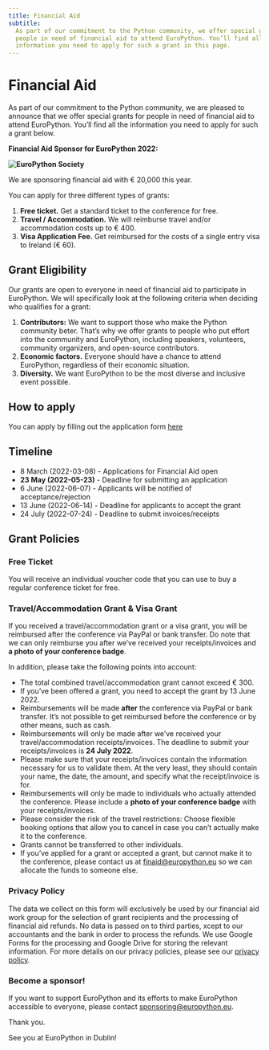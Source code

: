 ```yaml
---
title: Financial Aid
subtitle:
  As part of our commitment to the Python community, we offer special grants for
  people in need of financial aid to attend EuroPython. You’ll find all the
  information you need to apply for such a grant in this page.
---
```


# **Financial Aid**

As part of our commitment to the Python community, we are pleased to announce
that we offer special grants for people in need of financial aid to attend
EuroPython. You’ll find all the information you need to apply for such a grant
below.

**Financial Aid Sponsor for EuroPython 2022:**

**![EuroPython Society](/img/eps-logo-white.png)**

We are sponsoring financial aid with € 20,000 this year.

You can apply for three different types of grants:

1. **Free ticket.** Get a standard ticket to the conference for free.
2. **Travel / Accommodation.** We will reimburse travel and/or accommodation
   costs up to € 400.
3. **Visa Application Fee.** Get reimbursed for the costs of a single entry visa
   to Ireland (€ 60).

## Grant Eligibility

Our grants are open to everyone in need of financial aid to participate in
EuroPython. We will specifically look at the following criteria when deciding
who qualifies for a grant:

1. **Contributors:** We want to support those who make the Python community
   beter. That’s why we offer grants to people who put effort into the community
   and EuroPython, including speakers, volunteers, community organizers, and
   open-source contributors.
2. **Economic factors.** Everyone should have a chance to attend EuroPython,
   regardless of their economic situation.
3. **Diversity.** We want EuroPython to be the most diverse and inclusive event
   possible.

## How to apply

You can apply by filling out the application form [here](https://forms.gle/7EAbk59cgaqtKN4r6)

## Timeline

- 8 March (2022-03-08) - Applications for Financial Aid open
- **23 May (2022-05-23)** - Deadline for submitting an application
- 6 June (2022-06-07) - Applicants will be notified of acceptance/rejection
- 13 June (2022-06-14) - Deadline for applicants to accept the grant
- 24 July (2022-07-24) - Deadline to submit invoices/receipts

## Grant Policies

### Free Ticket

You will receive an individual voucher code that you can use to buy a regular
conference ticket for free.

### Travel/Accommodation Grant & Visa Grant

If you received a travel/accommodation grant or a visa grant, you will be
reimbursed after the conference via PayPal or bank transfer. Do note that we can
only reimburse you after we’ve received your receipts/invoices and **a photo of
your conference badge**.

In addition, please take the following points into account:

- The total combined travel/accommodation grant cannot exceed € 300.
- If you’ve been offered a grant, you need to accept the grant by 13 June 2022.
- Reimbursements will be made **after** the conference via PayPal or bank
  transfer. It’s not possible to get reimbursed before the conference or by
  other means, such as cash.
- Reimbursements will only be made after we’ve received your
  travel/accommodation receipts/invoices. The deadline to submit your
  receipts/invoices is **24 July 2022**.
- Please make sure that your receipts/invoices contain the information necessary
  for us to validate them. At the very least, they should contain your name, the
  date, the amount, and specify what the receipt/invoice is for.
- Reimbursements will only be made to individuals who actually attended the
  conference. Please include a **photo of your conference badge** with your
  receipts/invoices.
- Please consider the risk of the travel restrictions: Choose flexible booking
  options that allow you to cancel in case you can’t actually make it to the
  conference.
- Grants cannot be transferred to other individuals.
- If you’ve applied for a grant or accepted a grant, but cannot make it to the
  conference, please contact us at
  [finaid@europython.eu](mailto:finaid@europython.eu) so we can allocate the
  funds to someone else.

### Privacy Policy

The data we collect on this form will exclusively be used by our financial aid
work group for the selection of grant recipients and the processing of financial
aid refunds. No data is passed on to third parties, xcept to our accountants and
the bank in order to process the refunds. We use Google Forms for the processing
and Google Drive for storing the relevant information. For more details on our
privacy policies, please see our
[privacy policy](https://ep2019.europython.eu/privacy.1.html).

### Become a sponsor!

If you want to support EuroPython and its efforts to make EuroPython accessible
to everyone, please contact
[sponsoring@europython.eu](mailto:sponsoring@europython.eu).

Thank you.

See you at EuroPython in Dublin!
